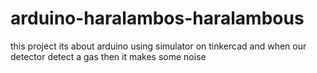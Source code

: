 # arduino-haralambos-haralambous

this project its about arduino using simulator on tinkercad and when our detector detect a gas then it makes some noise
